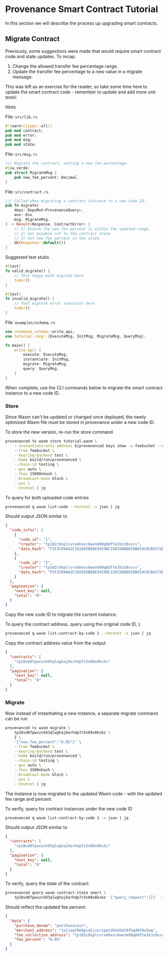 # Provenance Smart Contract Tutorial

In this section we will describe the process up upgrading smart contracts.

## Migrate Contract

Previously, some suggestions were made that would require smart contract code and state updates.
To recap:

1) Change the allowed transfer fee percentage range.
1) Update the transfer fee percentage to a new value in a migrate message.

This was left as an exercise for the reader, so take some time here to update the smart contract
code - remember to update and add more unit tests!

Hints

File: `src/lib.rs`

```rust
#![warn(clippy::all)]
pub mod contract;
pub mod error;
pub mod msg;
pub mod state;
```

File: `src/msg.rs`

```rust
/// Migrate the contract, setting a new fee percentage.
#[cw_serde]
pub struct MigrateMsg {
    pub new_fee_percent: Decimal,
}
```

File: `src/contract.rs`

```rust
/// Called when migrating a contract instance to a new code ID.
pub fn migrate(
    deps: DepsMut<ProvenanceQuery>,
    env: Env,
    msg: MigrateMsg,
) -> Result<Response, ContractError> {
    // 1) Ensure the new fee percent is within the updated range.
    // 2) Get mutable ref to the contract state
    // 3) Set new fee percent in the state
    Ok(Response::default())
}
```

Suggested test stubs

```rust
#[test]
fn valid_migrate() {
    // Test happy-path migrate here
    todo!()
}

#[test]
fn invalid_migrate() {
    // Test migrate error scenarios here
    todo!()
}
```

File: `examples/schema.rs`

```rust
use cosmwasm_schema::write_api;
use tutorial::msg::{ExecuteMsg, InitMsg, MigrateMsg, QueryMsg};

fn main() {
    write_api! {
        execute: ExecuteMsg,
        instantiate: InitMsg,
        migrate: MigrateMsg,
        query: QueryMsg,
    }
}
```

When complete, use the CLI commands below to migrate the smart contract instance to a new code ID.

### Store

Since Wasm can't be updated or changed once deployed, the newly optimized Wasm file must be stored
in provenance under a new code ID.

To store the new version, re-run the store command

```bash
provenanced tx wasm store tutorial.wasm \
    --instantiate-only-address $(provenanced keys show -a feebucket --keyring-backend test --home build/run/provenanced --testnet) \
    --from feebucket \
    --keyring-backend test \
    --home build/run/provenanced \
    --chain-id testing \
    --gas auto \
    --fees 25000nhash \
    --broadcast-mode block \
    --yes \
    --testnet | jq
```

To query for both uploaded code entries

```bash
provenanced q wasm list-code --testnet -o json | jq
```

Should output JSON similar to

```json
{
  "code_infos": [
    {
      "code_id": "1",
      "creator": "tp102c9nplcvrxmhevc6wenm99q6dfte3k3z8vscv",
      "data_hash": "F2F2CD9AA2C192A95B86E9429BC15DCD6B8859BE54C8C66274B80347D2443D82",
    },
    {
      "code_id": "2",
      "creator": "tp102c9nplcvrxmhevc6wenm99q6dfte3k3z8vscv",
      "data_hash": "F2F2CD9AA2C192A95B86E9429BC15DCD6B8859BE54C8C66274B80347D2443D82",
    }
  ],
  "pagination": {
    "next_key": null,
    "total": "0"
  }
}
```

Copy the new code ID to migrate the current instance.

To query the contract address, query using the original code ID, `1`

```bash
provenanced q wasm list-contract-by-code 1 --testnet -o json | jq
```

Copy the contract address value from the output

```json
{
  "contracts": [
    "tp18vd8fpwxzck93qlwghaj6arh4p7c5n89x8kskz"
  ],
  "pagination": {
    "next_key": null,
    "total": "0"
  }
}
```

### Migrate

Now instead of instantiating a new instance, a separate migrate command can be run

```bash
provenanced tx wasm migrate \
    tp18vd8fpwxzck93qlwghaj6arh4p7c5n89x8kskz \
    2 \
    '{"new_fee_percent":"0.05"}' \
    --from feebucket \
    --keyring-backend test \
    --home build/run/provenanced \
    --chain-id testing \
    --gas auto \
    --fees 3500nhash \
    --broadcast-mode block \
    --yes \
    --testnet | jq
```

The instance is now migrated to the updated Wasm code - with the updated fee range and percent.

To verify, query for contract instances under the new code ID

```bash
provenanced q wasm list-contract-by-code 2 -o json | jq
```

Should output JSON similar to

```json
{
  "contracts": [
    "tp18vd8fpwxzck93qlwghaj6arh4p7c5n89x8kskz"
  ],
  "pagination": {
    "next_key": null,
    "total": "0"
  }
}
```

To verify, query the state of the contract.

```bash
provenanced query wasm contract-state smart \
    tp18vd8fpwxzck93qlwghaj6arh4p7c5n89x8kskz '{"query_request":{}}' --testnet -o json | jq
```

Should reflect the updated fee percent.

```json
{
  "data": {
    "purchase_denom": "purchasecoin",
    "merchant_address": "tp1jeqf9m9psa5jvurzpwtdk5m5429fhq48f0u5wq",
    "fee_collection_address": "tp102c9nplcvrxmhevc6wenm99q6dfte3k3z8vscv",
    "fee_percent": "0.05"
  }
}
```
